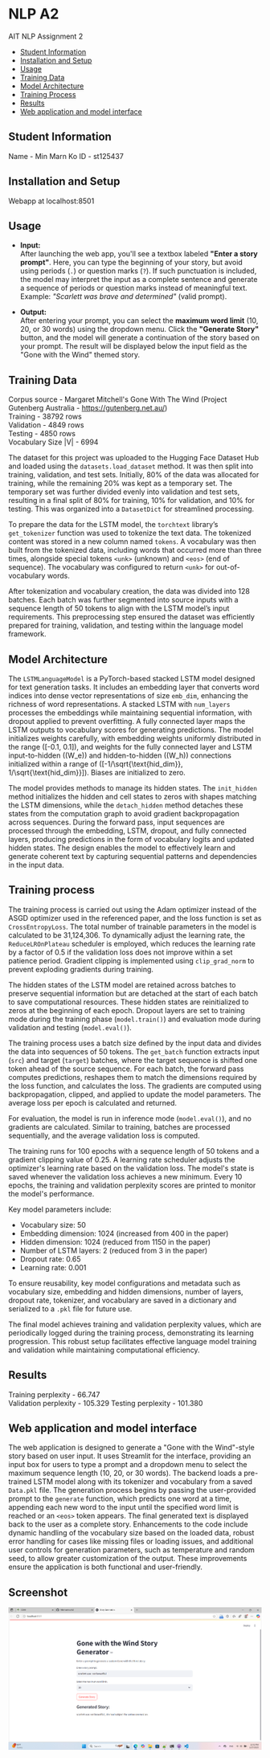 # NLP A2
 AIT NLP Assignment 2

- [Student Information](#student-information)
- [Installation and Setup](#installation-and-setup)
- [Usage](#usage)
- [Training Data](#training-data)
- [Model Architecture](#model-architecture)
- [Training Process](#training-data)
- [Results](#results)
- [Web application and model interface](#web-application-and-model-interface)

## Student Information
Name - Min Marn Ko
ID - st125437

## Installation and Setup
Webapp at localhost:8501

## Usage
- **Input:**  
  After launching the web app, you'll see a textbox labeled **"Enter a story prompt"**. Here, you can type the beginning of your story, but avoid using periods (`.`) or question marks (`?`). If such punctuation is included, the model may interpret the input as a complete sentence and generate a sequence of periods or question marks instead of meaningful text.  
  Example: *"Scarlett was brave and determined"* (valid prompt).

- **Output:**  
  After entering your prompt, you can select the **maximum word limit** (10, 20, or 30 words) using the dropdown menu. Click the **"Generate Story"** button, and the model will generate a continuation of the story based on your prompt. The result will be displayed below the input field as the "Gone with the Wind" themed story.

## Training Data
Corpus source - Margaret Mitchell's Gone With The Wind (Project Gutenberg Australia - https://gutenberg.net.au/)  
Training - 38792 rows  
Validation - 4849 rows  
Testing - 4850 rows  
Vocabulary Size |V| - 6994

The dataset for this project was uploaded to the Hugging Face Dataset Hub and loaded using the `datasets.load_dataset` method. It was then split into training, validation, and test sets. Initially, 80% of the data was allocated for training, while the remaining 20% was kept as a temporary set. The temporary set was further divided evenly into validation and test sets, resulting in a final split of 80% for training, 10% for validation, and 10% for testing. This was organized into a `DatasetDict` for streamlined processing.

To prepare the data for the LSTM model, the `torchtext` library’s `get_tokenizer` function was used to tokenize the text data. The tokenized content was stored in a new column named `tokens`. A vocabulary was then built from the tokenized data, including words that occurred more than three times, alongside special tokens `<unk>` (unknown) and `<eos>` (end of sequence). The vocabulary was configured to return `<unk>` for out-of-vocabulary words.

After tokenization and vocabulary creation, the data was divided into 128 batches. Each batch was further segmented into source inputs with a sequence length of 50 tokens to align with the LSTM model’s input requirements. This preprocessing step ensured the dataset was efficiently prepared for training, validation, and testing within the language model framework.

## Model Architecture
The `LSTMLanguageModel` is a PyTorch-based stacked LSTM model designed for text generation tasks. It includes an embedding layer that converts word indices into dense vector representations of size `emb_dim`, enhancing the richness of word representations. A stacked LSTM with `num_layers` processes the embeddings while maintaining sequential information, with dropout applied to prevent overfitting. A fully connected layer maps the LSTM outputs to vocabulary scores for generating predictions. The model initializes weights carefully, with embedding weights uniformly distributed in the range \([-0.1, 0.1]\), and weights for the fully connected layer and LSTM input-to-hidden (\(W_e\)) and hidden-to-hidden (\(W_h\)) connections initialized within a range of \([-1/\sqrt{\text{hid_dim}}, 1/\sqrt{\text{hid_dim}}]\). Biases are initialized to zero.

The model provides methods to manage its hidden states. The `init_hidden` method initializes the hidden and cell states to zeros with shapes matching the LSTM dimensions, while the `detach_hidden` method detaches these states from the computation graph to avoid gradient backpropagation across sequences. During the forward pass, input sequences are processed through the embedding, LSTM, dropout, and fully connected layers, producing predictions in the form of vocabulary logits and updated hidden states. The design enables the model to effectively learn and generate coherent text by capturing sequential patterns and dependencies in the input data.

## Training process
The training process is carried out using the Adam optimizer instead of the ASGD optimizer used in the referenced paper, and the loss function is set as `CrossEntropyLoss`. The total number of trainable parameters in the model is calculated to be 31,124,306. To dynamically adjust the learning rate, the `ReduceLROnPlateau` scheduler is employed, which reduces the learning rate by a factor of 0.5 if the validation loss does not improve within a set patience period. Gradient clipping is implemented using `clip_grad_norm` to prevent exploding gradients during training.

The hidden states of the LSTM model are retained across batches to preserve sequential information but are detached at the start of each batch to save computational resources. These hidden states are reinitialized to zeros at the beginning of each epoch. Dropout layers are set to training mode during the training phase (`model.train()`) and evaluation mode during validation and testing (`model.eval()`).

The training process uses a batch size defined by the input data and divides the data into sequences of 50 tokens. The `get_batch` function extracts input (`src`) and target (`target`) batches, where the target sequence is shifted one token ahead of the source sequence. For each batch, the forward pass computes predictions, reshapes them to match the dimensions required by the loss function, and calculates the loss. The gradients are computed using backpropagation, clipped, and applied to update the model parameters. The average loss per epoch is calculated and returned.

For evaluation, the model is run in inference mode (`model.eval()`), and no gradients are calculated. Similar to training, batches are processed sequentially, and the average validation loss is computed.

The training runs for 100 epochs with a sequence length of 50 tokens and a gradient clipping value of 0.25. A learning rate scheduler adjusts the optimizer's learning rate based on the validation loss. The model's state is saved whenever the validation loss achieves a new minimum. Every 10 epochs, the training and validation perplexity scores are printed to monitor the model's performance.

Key model parameters include:
- Vocabulary size: 50
- Embedding dimension: 1024 (increased from 400 in the paper)
- Hidden dimension: 1024 (reduced from 1150 in the paper)
- Number of LSTM layers: 2 (reduced from 3 in the paper)
- Dropout rate: 0.65
- Learning rate: 0.001

To ensure reusability, key model configurations and metadata such as vocabulary size, embedding and hidden dimensions, number of layers, dropout rate, tokenizer, and vocabulary are saved in a dictionary and serialized to a `.pkl` file for future use. 

The final model achieves training and validation perplexity values, which are periodically logged during the training process, demonstrating its learning progression. This robust setup facilitates effective language model training and validation while maintaining computational efficiency.

## Results
Training perplexity - 66.747  
Validation perplexity - 105.329
Testing perplexity - 101.380

## Web application and model interface
The web application is designed to generate a "Gone with the Wind"-style story based on user input. It uses Streamlit for the interface, providing an input box for users to type a prompt and a dropdown menu to select the maximum sequence length (10, 20, or 30 words). The backend loads a pre-trained LSTM model along with its tokenizer and vocabulary from a saved `Data.pkl` file. The generation process begins by passing the user-provided prompt to the `generate` function, which predicts one word at a time, appending each new word to the input until the specified word limit is reached or an `<eos>` token appears. The final generated text is displayed back to the user as a complete story. Enhancements to the code include dynamic handling of the vocabulary size based on the loaded data, robust error handling for cases like missing files or loading issues, and additional user controls for generation parameters, such as temperature and random seed, to allow greater customization of the output. These improvements ensure the application is both functional and user-friendly.

## Screenshot
![Webapp](A2.png)

